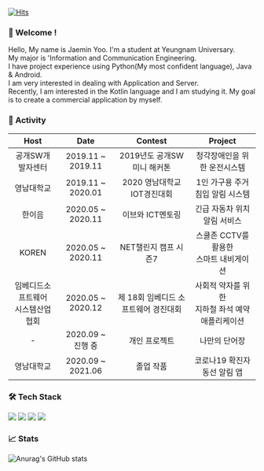 [![Hits](https://hits.seeyoufarm.com/api/count/incr/badge.svg?url=https%3A%2F%2Fgithub.com%2Fjaemin-Yoo&count_bg=%2379C83D&title_bg=%23555555&icon=&icon_color=%23E7E7E7&title=hits&edge_flat=false)](https://hits.seeyoufarm.com)

### 👋 Welcome !
Hello, My name is Jaemin Yoo. I'm a student at Yeungnam Universary.  
My major is 'Information and Communication Engineering.  
I have project experience using Python(My most confident language), Java & Android.  
I am very interested in dealing with Application and Server.  
Recently, I am interested in the Kotlin language and I am studying it.
My goal is to create a commercial application by myself.  


### 👑 Activity
|Host|Date|Contest|Project|
|:---:|:---:|:---:|:---:|
|공개SW개발자센터|2019.11 ~ 2019.11|2019년도 공개SW 미니 해커톤|청각장애인을 위한 운전시스템|
|영남대학교|2019.11 ~ 2020.01|2020 영남대학교 IOT경진대회|1인 가구용 주거 침입 알림 시스템|
|한이음|2020.05 ~ 2020.11|이브와 ICT멘토링|긴급 자동차 위치 알림 서비스|
|KOREN|2020.05 ~ 2020.11|NET챌린지 캠프 시즌7|스쿨존 CCTV를 활용한</br>스마트 내비게이션|
|임베디드소프트웨어</br>시스템산업협회|2020.05 ~ 2020.12|제 18회 임베디드 소프트웨어 경진대회|사회적 약자를 위한</br>지하철 좌석 예약 애플리케이션|
|-|2020.09 ~ 진행&nbsp;중|개인 프로젝트|나만의 단어장|
|영남대학교|2020.09 ~ 2021.06|졸업 작품|코로나19 확진자 동선 알림 앱|


### 🛠 Tech Stack

<img src="https://img.shields.io/badge/Android Studio-3DDC84?style=flat&logo=Android&logoColor=white"/> <img src="https://img.shields.io/badge/Kotlin-7F52FF?style=flat&logo=Kotlin&logoColor=white"/> <img src="https://img.shields.io/badge/Java-007396?style=flat&logo=Java&logoColor=white"/> <img src="https://img.shields.io/badge/-Python-3776AB?style=flat&logo=Python&logoColor=white"/>


### 📈 Stats
![Anurag's GitHub stats](https://github-readme-stats.vercel.app/api?username=jaemin-Yoo&show_icons=true&theme=radical)

